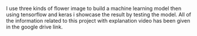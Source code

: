 I use three kinds of flower image to build a machine learning model then using tensorflow and keras i showcase the result by testing the model. All of the information related to this project with explanation video has been given in the google drive link.
